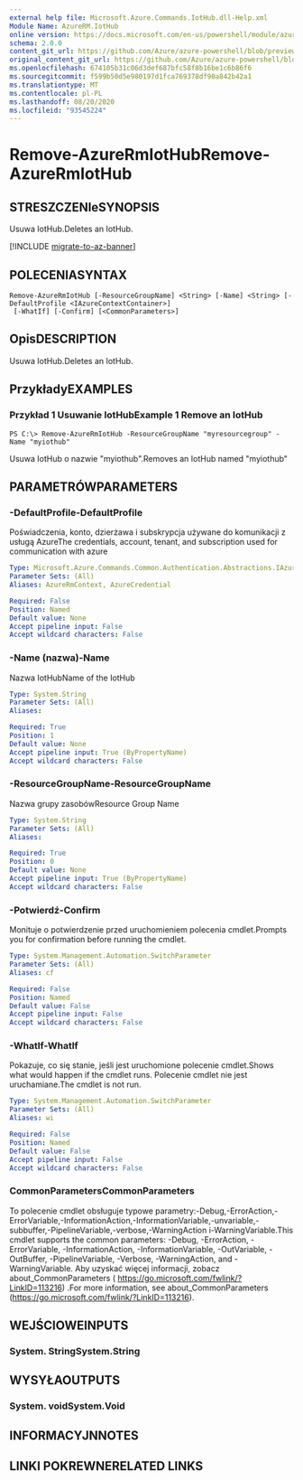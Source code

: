 ```yaml
---
external help file: Microsoft.Azure.Commands.IotHub.dll-Help.xml
Module Name: AzureRM.IotHub
online version: https://docs.microsoft.com/en-us/powershell/module/azurerm.iothub/remove-azurermiothub
schema: 2.0.0
content_git_url: https://github.com/Azure/azure-powershell/blob/preview/src/ResourceManager/IotHub/Commands.IotHub/help/Remove-AzureRmIotHub.md
original_content_git_url: https://github.com/Azure/azure-powershell/blob/preview/src/ResourceManager/IotHub/Commands.IotHub/help/Remove-AzureRmIotHub.md
ms.openlocfilehash: 674105b31c06d3def687bfc58f8b16be1c6b86f6
ms.sourcegitcommit: f599b50d5e980197d1fca769378df90a842b42a1
ms.translationtype: MT
ms.contentlocale: pl-PL
ms.lasthandoff: 08/20/2020
ms.locfileid: "93545224"
---
```

# <span data-ttu-id="3d1a2-101">Remove-AzureRmIotHub</span><span class="sxs-lookup"><span data-stu-id="3d1a2-101">Remove-AzureRmIotHub</span></span>

## <span data-ttu-id="3d1a2-102">STRESZCZENIe</span><span class="sxs-lookup"><span data-stu-id="3d1a2-102">SYNOPSIS</span></span>
<span data-ttu-id="3d1a2-103">Usuwa IotHub.</span><span class="sxs-lookup"><span data-stu-id="3d1a2-103">Deletes an IotHub.</span></span>

[!INCLUDE [migrate-to-az-banner](../../includes/migrate-to-az-banner.md)]

## <span data-ttu-id="3d1a2-104">POLECENIA</span><span class="sxs-lookup"><span data-stu-id="3d1a2-104">SYNTAX</span></span>

```
Remove-AzureRmIotHub [-ResourceGroupName] <String> [-Name] <String> [-DefaultProfile <IAzureContextContainer>]
 [-WhatIf] [-Confirm] [<CommonParameters>]
```

## <span data-ttu-id="3d1a2-105">Opis</span><span class="sxs-lookup"><span data-stu-id="3d1a2-105">DESCRIPTION</span></span>
<span data-ttu-id="3d1a2-106">Usuwa IotHub.</span><span class="sxs-lookup"><span data-stu-id="3d1a2-106">Deletes an IotHub.</span></span>

## <span data-ttu-id="3d1a2-107">Przykłady</span><span class="sxs-lookup"><span data-stu-id="3d1a2-107">EXAMPLES</span></span>

### <span data-ttu-id="3d1a2-108">Przykład 1 Usuwanie IotHub</span><span class="sxs-lookup"><span data-stu-id="3d1a2-108">Example 1 Remove an IotHub</span></span>
```
PS C:\> Remove-AzureRmIotHub -ResourceGroupName "myresourcegroup" -Name "myiothub"
```

<span data-ttu-id="3d1a2-109">Usuwa IotHub o nazwie "myiothub".</span><span class="sxs-lookup"><span data-stu-id="3d1a2-109">Removes an IotHub named "myiothub"</span></span>

## <span data-ttu-id="3d1a2-110">PARAMETRÓW</span><span class="sxs-lookup"><span data-stu-id="3d1a2-110">PARAMETERS</span></span>

### <span data-ttu-id="3d1a2-111">-DefaultProfile</span><span class="sxs-lookup"><span data-stu-id="3d1a2-111">-DefaultProfile</span></span>
<span data-ttu-id="3d1a2-112">Poświadczenia, konto, dzierżawa i subskrypcja używane do komunikacji z usługą Azure</span><span class="sxs-lookup"><span data-stu-id="3d1a2-112">The credentials, account, tenant, and subscription used for communication with azure</span></span>

```yaml
Type: Microsoft.Azure.Commands.Common.Authentication.Abstractions.IAzureContextContainer
Parameter Sets: (All)
Aliases: AzureRmContext, AzureCredential

Required: False
Position: Named
Default value: None
Accept pipeline input: False
Accept wildcard characters: False
```

### <span data-ttu-id="3d1a2-113">-Name (nazwa)</span><span class="sxs-lookup"><span data-stu-id="3d1a2-113">-Name</span></span>
<span data-ttu-id="3d1a2-114">Nazwa IotHub</span><span class="sxs-lookup"><span data-stu-id="3d1a2-114">Name of the IotHub</span></span>

```yaml
Type: System.String
Parameter Sets: (All)
Aliases:

Required: True
Position: 1
Default value: None
Accept pipeline input: True (ByPropertyName)
Accept wildcard characters: False
```

### <span data-ttu-id="3d1a2-115">-ResourceGroupName</span><span class="sxs-lookup"><span data-stu-id="3d1a2-115">-ResourceGroupName</span></span>
<span data-ttu-id="3d1a2-116">Nazwa grupy zasobów</span><span class="sxs-lookup"><span data-stu-id="3d1a2-116">Resource Group Name</span></span>

```yaml
Type: System.String
Parameter Sets: (All)
Aliases:

Required: True
Position: 0
Default value: None
Accept pipeline input: True (ByPropertyName)
Accept wildcard characters: False
```

### <span data-ttu-id="3d1a2-117">-Potwierdź</span><span class="sxs-lookup"><span data-stu-id="3d1a2-117">-Confirm</span></span>
<span data-ttu-id="3d1a2-118">Monituje o potwierdzenie przed uruchomieniem polecenia cmdlet.</span><span class="sxs-lookup"><span data-stu-id="3d1a2-118">Prompts you for confirmation before running the cmdlet.</span></span>

```yaml
Type: System.Management.Automation.SwitchParameter
Parameter Sets: (All)
Aliases: cf

Required: False
Position: Named
Default value: False
Accept pipeline input: False
Accept wildcard characters: False
```

### <span data-ttu-id="3d1a2-119">-WhatIf</span><span class="sxs-lookup"><span data-stu-id="3d1a2-119">-WhatIf</span></span>
<span data-ttu-id="3d1a2-120">Pokazuje, co się stanie, jeśli jest uruchomione polecenie cmdlet.</span><span class="sxs-lookup"><span data-stu-id="3d1a2-120">Shows what would happen if the cmdlet runs.</span></span>
<span data-ttu-id="3d1a2-121">Polecenie cmdlet nie jest uruchamiane.</span><span class="sxs-lookup"><span data-stu-id="3d1a2-121">The cmdlet is not run.</span></span>

```yaml
Type: System.Management.Automation.SwitchParameter
Parameter Sets: (All)
Aliases: wi

Required: False
Position: Named
Default value: False
Accept pipeline input: False
Accept wildcard characters: False
```

### <span data-ttu-id="3d1a2-122">CommonParameters</span><span class="sxs-lookup"><span data-stu-id="3d1a2-122">CommonParameters</span></span>
<span data-ttu-id="3d1a2-123">To polecenie cmdlet obsługuje typowe parametry:-Debug,-ErrorAction,-ErrorVariable,-InformationAction,-InformationVariable,-unvariable,-subbuffer,-PipelineVariable,-verbose,-WarningAction i-WarningVariable.</span><span class="sxs-lookup"><span data-stu-id="3d1a2-123">This cmdlet supports the common parameters: -Debug, -ErrorAction, -ErrorVariable, -InformationAction, -InformationVariable, -OutVariable, -OutBuffer, -PipelineVariable, -Verbose, -WarningAction, and -WarningVariable.</span></span> <span data-ttu-id="3d1a2-124">Aby uzyskać więcej informacji, zobacz about_CommonParameters ( https://go.microsoft.com/fwlink/?LinkID=113216) .</span><span class="sxs-lookup"><span data-stu-id="3d1a2-124">For more information, see about_CommonParameters (https://go.microsoft.com/fwlink/?LinkID=113216).</span></span>

## <span data-ttu-id="3d1a2-125">WEJŚCIOWE</span><span class="sxs-lookup"><span data-stu-id="3d1a2-125">INPUTS</span></span>

### <span data-ttu-id="3d1a2-126">System. String</span><span class="sxs-lookup"><span data-stu-id="3d1a2-126">System.String</span></span>

## <span data-ttu-id="3d1a2-127">WYSYŁA</span><span class="sxs-lookup"><span data-stu-id="3d1a2-127">OUTPUTS</span></span>

### <span data-ttu-id="3d1a2-128">System. void</span><span class="sxs-lookup"><span data-stu-id="3d1a2-128">System.Void</span></span>

## <span data-ttu-id="3d1a2-129">INFORMACYJN</span><span class="sxs-lookup"><span data-stu-id="3d1a2-129">NOTES</span></span>

## <span data-ttu-id="3d1a2-130">LINKI POKREWNE</span><span class="sxs-lookup"><span data-stu-id="3d1a2-130">RELATED LINKS</span></span>
